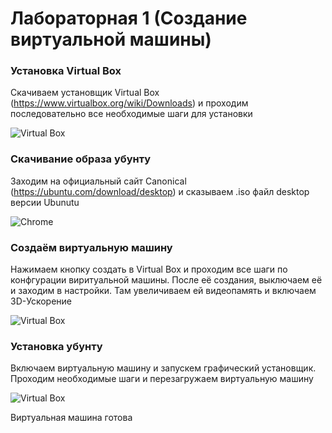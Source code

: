 # Лабораторная 1 (Создание виртуальной машины)

### Установка Virtual Box

Скачиваем установщик Virtual Box (https://www.virtualbox.org/wiki/Downloads) и проходим последовательно все необходимые шаги для установки

![Virtual Box](../Lab1/Images/VirtualBox.png)

### Скачивание образа убунту

Заходим на официальный сайт Canonical (https://ubuntu.com/download/desktop) и сказываем .iso файл desktop версии Ubunutu

![Chrome](../Lab1/Images/ubuntu-site.png)

### Создаём виртуальную машину

Нажимаем кнопку создать в Virtual Box и проходим все шаги по конфгурации виритуальной машины. После её создания, выключаем её и заходим в настройки. Там увеличиваем ей видеопамять и включаем 3D-Ускорение

![Virtual Box]( ../Lab1/Images/vm-settings.png)

### Установка убунту

Включаем виртуальную машину и запускем графический установщик. Проходим необходимые шаги и перезагружаем виртуальную машину

![Virtual Box](../Lab1/Images/ubuntu-desktop.png)


Виртуальная машина готова
